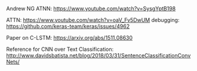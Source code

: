 
Andrew NG ATNN: https://www.youtube.com/watch?v=SysgYptB198

ATTN: https://www.youtube.com/watch?v=oaV_Fv5DwUM
debugging: https://github.com/keras-team/keras/issues/4962




Paper on C-LSTM: https://arxiv.org/abs/1511.08630


Reference for CNN over Text Classification: http://www.davidsbatista.net/blog/2018/03/31/SentenceClassificationConvNets/
